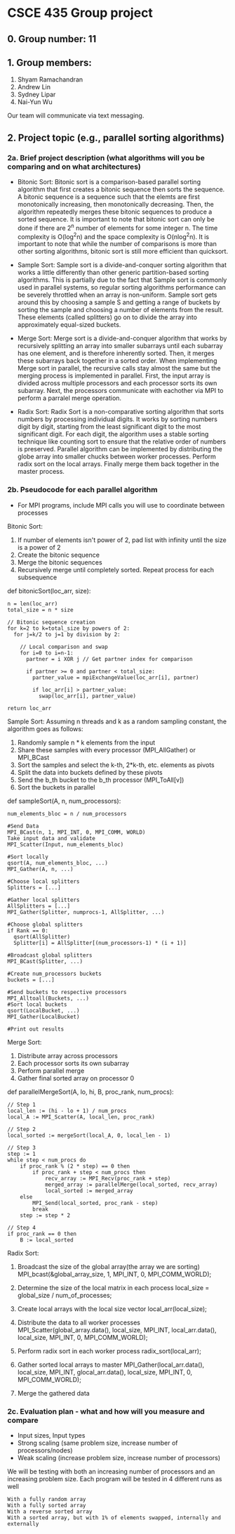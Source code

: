 # CSCE 435 Group project

## 0. Group number: 11

## 1. Group members:
1. Shyam Ramachandran
2. Andrew Lin
3. Sydney Lipar
4. Nai-Yun Wu

Our team will communicate via text messaging. 

## 2. Project topic (e.g., parallel sorting algorithms)

### 2a. Brief project description (what algorithms will you be comparing and on what architectures)

- Bitonic Sort: Bitonic sort is a comparison-based parallel sorting algorithm that first creates a bitonic sequence then sorts the sequence. A bitonic sequence is a sequence such that the elemts are first monotonically increasing, then monotonically decreasing. Then, the algorithm repeatedly merges these bitonic sequences to produce a sorted sequence. It is important to note that bitonic sort can only be done if there are 2<sup>n</sup> number of elements for some integer n. The time complexity is O(log<sup>2</sup>n) and the space complexity is O(nlog<sup>2</sup>n). It is important to note that while the number of comparisons is more than other sorting algorithms, bitonic sort is still more efficient than quicksort. 
  
- Sample Sort: Sample sort is a divide-and-conquer sorting algorithm that works a little differently than other generic partition-based sorting algorithms. This is partially due to the fact that Sample sort is commonly used in parallel systems, so regular sorting algorithms performance can be severely throttled when an array is non-uniform. Sample sort gets around this by choosing a sample S and getting a range of buckets by sorting the sample and choosing a number of elements from the result. These elements (called splitters) go on to divide the array into approximately equal-sized buckets. 

- Merge Sort: Merge sort is a divide-and-conquer algorithm that works by recursively splitting an array into smaller subarrays until each subarray has one element, and is therefore inherently sorted. Then, it merges these subarrays back together in a sorted order. When implementing Merge sort in parallel, the recursive calls stay almost the same but the merging process is implemented in parallel. First, the input array is divided across multiple processors and each processor sorts its own subarray. Next, the processors communicate with eachother via MPI to perform a parralel merge operation.
  
- Radix Sort: Radix Sort is a non-comparative sorting algorithm that sorts numbers by processing individual digits. It works by sorting numbers digit by digit, starting from the least significant digit to the most significant digit. For each digit, the algorithm uses a stable sorting technique like counting sort to ensure that the relative order of numbers is preserved. Parallel algorithm can be implemented by distributing the globe array into smaller chucks between worker processes. Perform radix sort on the local arrays. Finally merge them back together in the master process.

### 2b. Pseudocode for each parallel algorithm
- For MPI programs, include MPI calls you will use to coordinate between processes

Bitonic Sort:
  1. If number of elements isn't power of 2, pad list with infinity until the size is a power of 2
  2. Create the bitonic sequence
  3. Merge the bitonic sequences
  4. Recursively merge until completely sorted. Repeat process for each subsequence

def bitonicSort(loc_arr, size):

    n = len(loc_arr)
    total_size = n * size

    // Bitonic sequence creation
    for k=2 to k=total_size by powers of 2:
      for j=k/2 to j=1 by division by 2:

        // Local comparison and swap
        for i=0 to i=n-1:
          partner = i XOR j // Get partner index for comparison
          
          if partner >= 0 and partner < total_size:
            partner_value = mpiExchangeValue(loc_arr[i], partner)
            
            if loc_arr[i] > partner_value:
              swap(loc_arr[i], partner_value)
              
    return loc_arr
  

Sample Sort:
Assuming n threads and k as a random sampling constant, the algorithm goes as follows: 
  1. Randomly sample n * k elements from the input
  2. Share these samples with every processor (MPI_AllGather) or MPI_BCast
  3. Sort the samples and select the k-th, 2*k-th, etc. elements as pivots
  4. Split the data into buckets defined by these pivots
  5. Send the b_th bucket to the b_th processor (MPI_ToAll[v])
  6. Sort the buckets in parallel


def sampleSort(A, n, num_processors):

    num_elements_bloc = n / num_processors
    
    #Send Data
    MPI_BCast(n, 1, MPI_INT, 0, MPI_COMM, WORLD)
    Take input data and validate
    MPI_Scatter(Input, num_elements_bloc)
    
    #Sort locally
    qsort(A, num_elements_bloc, ...)
    MPI_Gather(A, n, ...)
    
    #Choose local splitters
    Splitters = [...]
    
    #Gather local splitters
    AllSplitters = [...]
    MPI_Gather(Splitter, numprocs-1, AllSplitter, ...)
    
    #Choose global splitters
    if Rank == 0:
      qsort(AllSplitter)
      Splitter[i] = AllSplitter[(num_processors-1) * (i + 1)]
    
    #Broadcast global splitters
    MPI_BCast(Splitter, ...)
    
    #Create num_processors buckets
    buckets = [...]
    
    #Send buckets to respective processors
    MPI_Alltoall(Buckets, ...)
    #Sort local buckets
    qsort(LocalBucket, ...)
    MPI_Gather(LocalBucket)

    #Print out results


Merge Sort:

  1. Distribute array across processors
  2. Each processor sorts its own subarray
  3. Perform parallel merge
  4. Gather final sorted array on processor 0

def parallelMergeSort(A, lo, hi, B, proc_rank, num_procs):

    // Step 1
    local_len := (hi - lo + 1) / num_procs
    local_A := MPI_Scatter(A, local_len, proc_rank)

    // Step 2
    local_sorted := mergeSort(local_A, 0, local_len - 1)

    // Step 3
    step := 1
    while step < num_procs do
        if proc_rank % (2 * step) == 0 then
            if proc_rank + step < num_procs then
                recv_array := MPI_Recv(proc_rank + step)
                merged_array := parallelMerge(local_sorted, recv_array)
                local_sorted := merged_array
        else
            MPI_Send(local_sorted, proc_rank - step)
            break
        step := step * 2

    // Step 4
    if proc_rank == 0 then
        B := local_sorted


Radix Sort:

  1. Broadcast the size of the global array(the array we are sorting)
  MPI_bcast(&global_array_size, 1, MPI_INT, 0, MPI_COMM_WORLD);

  2. Determine the size of the local matrix in each process
  local_size = global_size / num_of_processes;

  3. Create local arrays with the local size
  vector<int> local_arr(local_size);

  4. Distribute the data to all worker processes
  MPI_Scatter(global_array.data(), local_size, MPI_INT, local_arr.data(), local_size, MPI_INT, 0, MPI_COMM_WORLD);

  5. Perform radix sort in each worker process
  radix_sort(local_arr);

  6. Gather sorted local arrays to master
  MPI_Gather(local_arr.data(), local_size, MPI_INT, glocal_arr.data(), local_size, MPI_INT, 0, MPI_COMM_WORLD);

  7. Merge the gathered data



    
### 2c. Evaluation plan - what and how will you measure and compare
- Input sizes, Input types
- Strong scaling (same problem size, increase number of processors/nodes)
- Weak scaling (increase problem size, increase number of processors)

We will be testing with both an increasing number of processors and an increasing problem size.
    Each program will be tested in 4 different runs as well
    
    With a fully random array
    With a fully sorted array
    With a reverse sorted array
    With a sorted array, but with 1% of elements swapped, internally and externally
